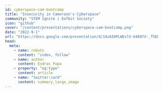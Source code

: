 ```yaml
---
id: cyberspace-cam-bootcamp
title: "Insecurity in Cameroon's Cyberspace"
community: "STEM Ignite | Eofbit Society"
icon: "github"
cover: "/content/presentations/cyberspace-cam-bootcamp.png"
date: "2022-9-1"
url: "https://docs.google.com/presentation/d/14s6IHPLWEvlV-b4607V-_f5EHSs8gKwIpMan5-bk3Mw/edit?usp=sharing"
head:
  meta:
    - name: robots
      content: "index, follow"
    - name: author
      content: Esdras Fopa
    - property: "og:type"
      content: article
    - name: "twitter:card"
      content: summary_large_image
---
```





